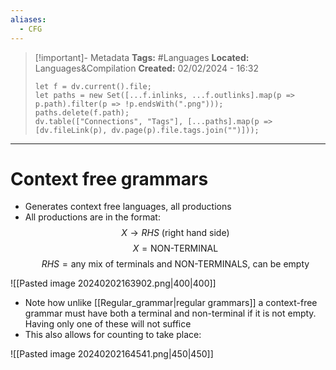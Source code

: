 ```yaml
---
aliases:
  - CFG
---
```

> [!important]- Metadata
> **Tags:** #Languages 
> **Located:** Languages&Compilation
> **Created:** 02/02/2024 - 16:32
> ```dataviewjs
> let f = dv.current().file;
> let paths = new Set([...f.inlinks, ...f.outlinks].map(p => p.path).filter(p => !p.endsWith(".png")));
> paths.delete(f.path);
> dv.table(["Connections", "Tags"], [...paths].map(p => [dv.fileLink(p), dv.page(p).file.tags.join("")]));
> ```

___
# Context free grammars
- Generates context free languages, all productions 
- All productions are in the format: 
$$X\to RHS \text{ (right hand side)}$$
$$X = \text{NON-TERMINAL }$$
$$RHS =\text{any mix of terminals and NON-TERMINALS, can be empty}$$


![[Pasted image 20240202163902.png|400|400]]

- Note how unlike [[Regular_grammar|regular grammars]] a context-free grammar must have both a terminal and non-terminal if it is not empty. Having only one of these will not suffice  
- This also allows for counting to take place:

![[Pasted image 20240202164541.png|450|450]]